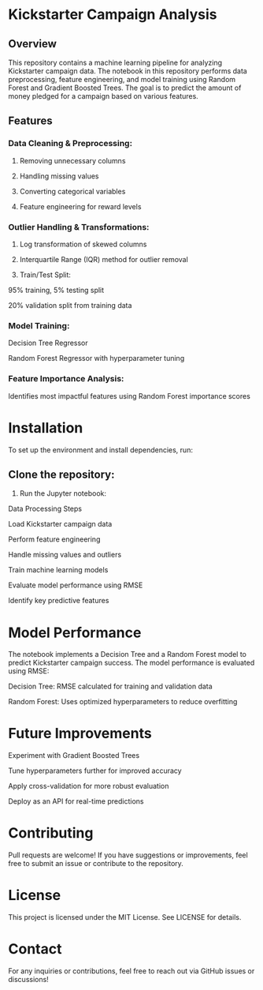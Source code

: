 # Kickstarter Campaign Analysis

## Overview

This repository contains a machine learning pipeline for analyzing Kickstarter campaign data. The notebook in this repository performs data preprocessing, feature engineering, and model training using Random Forest and Gradient Boosted Trees. The goal is to predict the amount of money pledged for a campaign based on various features.

## Features

### Data Cleaning & Preprocessing:

1. Removing unnecessary columns

2. Handling missing values

3. Converting categorical variables

4. Feature engineering for reward levels

### Outlier Handling & Transformations:

1. Log transformation of skewed columns

2. Interquartile Range (IQR) method for outlier removal

3. Train/Test Split:

95% training, 5% testing split

20% validation split from training data

### Model Training:

Decision Tree Regressor

Random Forest Regressor with hyperparameter tuning

### Feature Importance Analysis:

Identifies most impactful features using Random Forest importance scores

# Installation

To set up the environment and install dependencies, run:

## Clone the repository:

1. Run the Jupyter notebook:

Data Processing Steps

Load Kickstarter campaign data

Perform feature engineering

Handle missing values and outliers

Train machine learning models

Evaluate model performance using RMSE

Identify key predictive features

# Model Performance

The notebook implements a Decision Tree and a Random Forest model to predict Kickstarter campaign success. The model performance is evaluated using RMSE:

Decision Tree: RMSE calculated for training and validation data

Random Forest: Uses optimized hyperparameters to reduce overfitting

# Future Improvements

Experiment with Gradient Boosted Trees

Tune hyperparameters further for improved accuracy

Apply cross-validation for more robust evaluation

Deploy as an API for real-time predictions

# Contributing

Pull requests are welcome! If you have suggestions or improvements, feel free to submit an issue or contribute to the repository.

# License

This project is licensed under the MIT License. See LICENSE for details.

# Contact

For any inquiries or contributions, feel free to reach out via GitHub issues or discussions!

